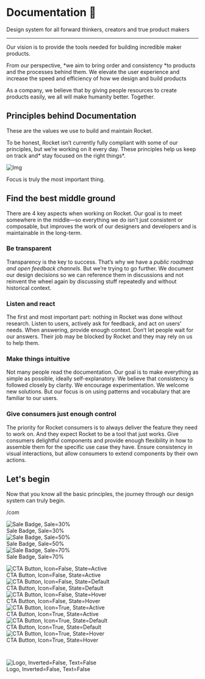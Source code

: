 
# Documentation 🚀

Design system for all forward thinkers, creators and true product makers

---

Our vision is to provide the tools needed for building incredible maker products.

From our perspective, *we aim to bring order and consistency *to products and the processes behind them. We elevate the user experience and increase the speed and efficiency of how we design and build products

As a company, we believe that by giving people resources to create products easily, we all will make humanity better. Together.

## Principles behind Documentation

These are the values we use to build and maintain Rocket.

To be honest, Rocket isn’t currently fully compliant with some of our principles, but we’re working on it every day. These principles help us keep on track and* stay focused on the right things*.

![Img](https://studio-assets.supernova.io/design-systems/14533/9289758a-6300-472a-bbc6-a57098081abf.jpeg?Expires=1990828800&Policy=eyJTdGF0ZW1lbnQiOlt7IlJlc291cmNlIjoiaHR0cHM6Ly9zdHVkaW8tYXNzZXRzLnN1cGVybm92YS5pby9kZXNpZ24tc3lzdGVtcy8xNDUzMy85Mjg5NzU4YS02MzAwLTQ3MmEtYmJjNi1hNTcwOTgwODFhYmYuanBlZyIsIkNvbmRpdGlvbiI6eyJEYXRlTGVzc1RoYW4iOnsiQVdTOkVwb2NoVGltZSI6MTk5MDgyODgwMH19fV19&Signature=E9DL6D-ZtS~4qaH18y5tnHC4gtpQUzZb85NmDFMuezn~MaWHPSumzBv6tXkxGqSgGyKh~9FaYnbfHkcJhU~4F~jdbuY70gbRxUpvnBtyCpz8o0mci-d2A9WoIZ3RGl11izD3c2WMfUaKhSaFlUw8cTGP-9vrqeUi58O2P4zYT9eAeyvOIFzQXgIgljhxiB9mIVU5a4j1vDL8ntJpagEZukKRskOgMrrB4LNQ-nRsvXFF7W5C5EkdoZPZf4jFxcQu2Yj6M9-bqNBXubYMsYYhEXqvqUOAnYVaE59E5PSSe43HKv2gp1ajSJ3ttHtTtCITO8Vyfh1FoTl03Z18ki8iZg__&Key-Pair-Id=APKAJGK34LCCAUR7N6LA)

Focus is truly the most important thing.

## Find the best middle ground

There are 4 key aspects when working on Rocket. Our goal is to meet somewhere in the middle—so everything we do isn’t just consistent or composable, but improves the work of our designers and developers and is maintainable in the long-term.

### Be transparent

Transparency is the key to success. That’s why we have a *public roadmap and open feedback channels*. But we’re trying to go further. We document our design decisions so we can reference them in discussions and not reinvent the wheel again by discussing stuff repeatedly and without historical context.

### Listen and react

The first and most important part: nothing in Rocket was done without research. Listen to users, actively ask for feedback, and act on users’ needs. When answering, provide enough context. Don’t let people wait for our answers. Their job may be blocked by Rocket and they may rely on us to help them.

### Make things intuitive

Not many people read the documentation. Our goal is to make everything as simple as possible, ideally self-explanatory. We believe that consistency is followed closely by clarity. We encourage experimentation. We welcome new solutions. But our focus is on using patterns and vocabulary that are familiar to our users.

### Give consumers just enough control

The priority for Rocket consumers is to always deliver the feature they need to work on. And they expect Rocket to be a tool that just works. Give consumers delightful components and provide enough flexibility in how to assemble them for the specific use case they have. Ensure consistency in visual interactions, but allow consumers to extend components by their own actions.

## Let's begin

Now that you know all the basic principles, the journey through our design system can truly begin.

/com

  
![Sale Badge, Sale=30%](https://studio-assets.supernova.io/design-systems/14533/c11c592d-b16c-42c1-abdc-c766e7262a86.png?Expires=1990828800&Policy=eyJTdGF0ZW1lbnQiOlt7IlJlc291cmNlIjoiaHR0cHM6Ly9zdHVkaW8tYXNzZXRzLnN1cGVybm92YS5pby9kZXNpZ24tc3lzdGVtcy8xNDUzMy9jMTFjNTkyZC1iMTZjLTQyYzEtYWJkYy1jNzY2ZTcyNjJhODYucG5nIiwiQ29uZGl0aW9uIjp7IkRhdGVMZXNzVGhhbiI6eyJBV1M6RXBvY2hUaW1lIjoxOTkwODI4ODAwfX19XX0_&Signature=jQm0-VlW--bkfIe5-p9JJCim~01TS0SM4CDk5kKCY4R1DiynVyyVrJ8E4vQrHu-f7E2~pCPRq3yD659MiddHnGZjHFldCldl2GE3Yz24fSZ-~Q0UD9yiQ3F8bUSmgzyqMESKjX~zPB9XmkjUUBRQYNT~VnoWpomAI-At-Zm0lix7mOxiyIFpFD5I2m0qOkygaMBOoi6eF6JJA0pxEgT1jiqXcqZEPmKEtePCSW-9JHct5KcaqZxr~brquszcqy9nuwWd3p0GJ9bE4AgEjyVWvTmJk7vBIimfctlOsUDbzfi2WqvlsDQ~6KlaKhvYS94wN30p6Rg3wCWQxGbsDoHZSQ__&Key-Pair-Id=APKAJGK34LCCAUR7N6LA)  
Sale Badge, Sale=30%  
![Sale Badge, Sale=50%](https://studio-assets.supernova.io/design-systems/14533/ae617df4-5895-4ec1-bf56-a3dd57586c46.png?Expires=1990828800&Policy=eyJTdGF0ZW1lbnQiOlt7IlJlc291cmNlIjoiaHR0cHM6Ly9zdHVkaW8tYXNzZXRzLnN1cGVybm92YS5pby9kZXNpZ24tc3lzdGVtcy8xNDUzMy9hZTYxN2RmNC01ODk1LTRlYzEtYmY1Ni1hM2RkNTc1ODZjNDYucG5nIiwiQ29uZGl0aW9uIjp7IkRhdGVMZXNzVGhhbiI6eyJBV1M6RXBvY2hUaW1lIjoxOTkwODI4ODAwfX19XX0_&Signature=NDItzJMv~FHFq4~ZwPw~zMmNxAwJYtUIeq8mK2MUaxFRk4caHO7NLWmlYLUAY55z4cNdNd5nzOl-c~Rabsc8cU7rZJz7tviHO1lUC23bLNjxBXpSE6x7S5BhIOXoJ6540tWPxpjYt2y2o9CF6QMUs9-PIs0zMAyfd5GWGXm-JAkiCD-0Czk6HMJo98mBWj0n2VgXeawLo3nUTQYGLCIcmhxD-tyra4VP7T5CIzCcVDy-oVFrqtd~uCNuQH-mdjtGB8GevC0sl3UUTeRTI4DF9xpg9cCqfRFAkFM0VKTTSMXcCkdF9WE5nA22M8B7HNYY-Yp6GfFc9582QFj2tdNjbA__&Key-Pair-Id=APKAJGK34LCCAUR7N6LA)  
Sale Badge, Sale=50%  
![Sale Badge, Sale=70%](https://studio-assets.supernova.io/design-systems/14533/86b5a1f2-6337-4a24-8ba4-b198bd60421e.png?Expires=1990828800&Policy=eyJTdGF0ZW1lbnQiOlt7IlJlc291cmNlIjoiaHR0cHM6Ly9zdHVkaW8tYXNzZXRzLnN1cGVybm92YS5pby9kZXNpZ24tc3lzdGVtcy8xNDUzMy84NmI1YTFmMi02MzM3LTRhMjQtOGJhNC1iMTk4YmQ2MDQyMWUucG5nIiwiQ29uZGl0aW9uIjp7IkRhdGVMZXNzVGhhbiI6eyJBV1M6RXBvY2hUaW1lIjoxOTkwODI4ODAwfX19XX0_&Signature=FuUzBPvUuZ8sf59GUPq~OsnSQ8KG~pK9JfqMNIo28a6Dnw13~kUQAvNBnMZp4FDas0~RQ9I0z0z56h~TU8GQ9Hdvi2qkTPlHFD7afHh5tX~d8LZlz1N2hTlj~9Xn~sF6XzPPlstN4fIwxlSGsEuQpyACsif1hseBNCIVQtHL1QGC~b4QLbksEnu5bPN~p-FzxcKG27Rz3BYRZj3H9NbSe~rdvg7kp-08eiGuwrsE0bm2MUi80sKIMSH27eheTgt~ewBgqqdb1LP1i~YHyhqQMwq1bH1Wfhsl2MDjZHZwtCBCQUmNOPBDtkzTWr8RI8QmYGkjyBohSEZZJEqtgkBHWw__&Key-Pair-Id=APKAJGK34LCCAUR7N6LA)  
Sale Badge, Sale=70%  


  
![CTA Button, Icon=False, State=Active](https://studio-assets.supernova.io/design-systems/14533/aefee200-451a-4b4d-be15-d48c99e89f93.png?Expires=1990828800&Policy=eyJTdGF0ZW1lbnQiOlt7IlJlc291cmNlIjoiaHR0cHM6Ly9zdHVkaW8tYXNzZXRzLnN1cGVybm92YS5pby9kZXNpZ24tc3lzdGVtcy8xNDUzMy9hZWZlZTIwMC00NTFhLTRiNGQtYmUxNS1kNDhjOTllODlmOTMucG5nIiwiQ29uZGl0aW9uIjp7IkRhdGVMZXNzVGhhbiI6eyJBV1M6RXBvY2hUaW1lIjoxOTkwODI4ODAwfX19XX0_&Signature=gZeGaAWyFEA1zOSIJGik3MYSvm-thY-0xLXK2eAjM3n6SgWzVEj-tMPBss-uz9hhRqBUCZfPobWIsyde2TO-5E~azb6MDYSPGjINo4YStBQc0f3rRUP-VUdWKrdSv2R1l7s9kgiRZRQzup~Ji52iE75WUmTfDcC1VmC5V9ZgHBpsAFxyAmmA8tACZYAjaShZSmkQJ99ts-xlQFCk8h25VmWV5Q7IxF7Vr-0qtJHyqrsTKK1K3zMqY5qoQXxsauUPGZuCfTcnH~WlZP7hlrV6RnQZT3ufMzOaqfMrisY0~0hwtK~QRLKsIN6v-PFBHfI47ekYM7NUsB2ITBjHChBZWA__&Key-Pair-Id=APKAJGK34LCCAUR7N6LA)  
CTA Button, Icon=False, State=Active  
![CTA Button, Icon=False, State=Default](https://studio-assets.supernova.io/design-systems/14533/edafecc0-d9d5-4e96-a6dc-b0f3ff45ec10.png?Expires=1990828800&Policy=eyJTdGF0ZW1lbnQiOlt7IlJlc291cmNlIjoiaHR0cHM6Ly9zdHVkaW8tYXNzZXRzLnN1cGVybm92YS5pby9kZXNpZ24tc3lzdGVtcy8xNDUzMy9lZGFmZWNjMC1kOWQ1LTRlOTYtYTZkYy1iMGYzZmY0NWVjMTAucG5nIiwiQ29uZGl0aW9uIjp7IkRhdGVMZXNzVGhhbiI6eyJBV1M6RXBvY2hUaW1lIjoxOTkwODI4ODAwfX19XX0_&Signature=G60PON64Ebt3iwiXGsQveKCMh6~Fb1-zk7Z0XatSOoajl33Bb6QEf~A5y8bS5pnIruUsjZpoQ~PFUkwoT2DUKl-6Acf9vfYL-DqX08XtEwr-B0tsz5fJS1s2Z5FxMTCrS1XTEeu9NfsewwmyM300jwLusrbDB1NoqQQAuq6UKdm3fiGsgAK6-LwaE0NGL5A5xJKIZAXNCtiK2WVSaY7r8wU2ptyOdkWvSraROGY77WxUFEUoJvqEVciZHxGb3IuhgVnhM5zYCzIyBZsk-PDyikpNghXqxZJLvKlkaOsjdv5VAjOZtM4iClgJnyYzFd4ZALjkJOvs6DbG1Kb3tQbuYA__&Key-Pair-Id=APKAJGK34LCCAUR7N6LA)  
CTA Button, Icon=False, State=Default  
![CTA Button, Icon=False, State=Hover](https://studio-assets.supernova.io/design-systems/14533/dd6cf1e3-a6cc-4717-87ea-aa6e8c628ea4.png?Expires=1990828800&Policy=eyJTdGF0ZW1lbnQiOlt7IlJlc291cmNlIjoiaHR0cHM6Ly9zdHVkaW8tYXNzZXRzLnN1cGVybm92YS5pby9kZXNpZ24tc3lzdGVtcy8xNDUzMy9kZDZjZjFlMy1hNmNjLTQ3MTctODdlYS1hYTZlOGM2MjhlYTQucG5nIiwiQ29uZGl0aW9uIjp7IkRhdGVMZXNzVGhhbiI6eyJBV1M6RXBvY2hUaW1lIjoxOTkwODI4ODAwfX19XX0_&Signature=Y70N5m0676hv9Xw3RtXSEyLZPWOHRUsENWpB0sdoV3nIk0nShUi0kXJJIKqVbsq0w4ZrMh0bWhoBzZwSnMODbeDZv69l53k4VSxFExgNbq2-4gdHsdAZXnxH3fYmZ41VACMmuyK7K0X8lIa~LEyP8wD9Y31m2FptHcIRrCwFkxYCZfg8pxczDbFpb-zWDtZURje2cehEjBhoG3YVjWY32oHtqPFi79MQjqaBoLM62M2XFtLKbx-~rVtwRs4uMtz5wyJwFsVfjDAuv2CY3GzMDkUjMVbyl8M3RmoQ7B-7VNoBmOd4Bpp2FcuD8doE4hO8MJBGZsRFoJNnqtR-TdhQyA__&Key-Pair-Id=APKAJGK34LCCAUR7N6LA)  
CTA Button, Icon=False, State=Hover  
![CTA Button, Icon=True, State=Active](https://studio-assets.supernova.io/design-systems/14533/0b4d8c65-a6a3-4377-8f6b-0ccc94bc81cd.png?Expires=1990828800&Policy=eyJTdGF0ZW1lbnQiOlt7IlJlc291cmNlIjoiaHR0cHM6Ly9zdHVkaW8tYXNzZXRzLnN1cGVybm92YS5pby9kZXNpZ24tc3lzdGVtcy8xNDUzMy8wYjRkOGM2NS1hNmEzLTQzNzctOGY2Yi0wY2NjOTRiYzgxY2QucG5nIiwiQ29uZGl0aW9uIjp7IkRhdGVMZXNzVGhhbiI6eyJBV1M6RXBvY2hUaW1lIjoxOTkwODI4ODAwfX19XX0_&Signature=hx3K2fNa~UyuaP2wH5BXiro~CNVWA8VA80k1Oqbk0dYhW1rAdAiPSmB~jSxZIV8lybFQ~3ZVpf5r3QyZ80xMb4g9NhlqFNghEev29bRekLg7zdxAS~YftbpR2az8FlKuOtDCzfBarKV7ka8wkPZnvsi8jeOpwzXKbnh6cM4zCIkSPI-lkuR0UqDneBQo2IuFVVTuX0NfKizn~-EdkPQ1t3zh3agsqLjc6rCfDD2qn7DknSmR6YsewxBiArlIHpO-rdmcHR9-MXXlLA9i4iS6How5L06-ltFFnsv68xGf-zqxFI~RCAycnlz6IpYUhO5DU0-2GAbsEEMG5zLtqzpzyw__&Key-Pair-Id=APKAJGK34LCCAUR7N6LA)  
CTA Button, Icon=True, State=Active  
![CTA Button, Icon=True, State=Default](https://studio-assets.supernova.io/design-systems/14533/ae933083-ed7e-4766-9983-d3b9c6f581e4.png?Expires=1990828800&Policy=eyJTdGF0ZW1lbnQiOlt7IlJlc291cmNlIjoiaHR0cHM6Ly9zdHVkaW8tYXNzZXRzLnN1cGVybm92YS5pby9kZXNpZ24tc3lzdGVtcy8xNDUzMy9hZTkzMzA4My1lZDdlLTQ3NjYtOTk4My1kM2I5YzZmNTgxZTQucG5nIiwiQ29uZGl0aW9uIjp7IkRhdGVMZXNzVGhhbiI6eyJBV1M6RXBvY2hUaW1lIjoxOTkwODI4ODAwfX19XX0_&Signature=mS646yATKc0ZSVpqD~Mld-AY07rArbfMZFMxkcvZRd2a3-rk6AdIKE2Z0s2LuiinSrogzP1J5o9er-fefkxFI8jri5rr0Uqd2Pi3o1lUhVa-8ePm3qKBJzPuD3t5DsB2CXS7ILaRCxL38hB2nv7ySeNzwpVkSPG4HtyY0r9BQPvHP~PONkQsUN9NGIjfbIbeB8PXogixxrNxqVu~D7gdqW~NXLR~wsNu4Y0P45FkmId5jxVKxmb9MnC--RuVblNEByJyuOwkJR5fXkdoXZP8mybhwtur3FyCGqo4s1CSkAuF42fTE2Jpvo7oct2YYN~aY00O7hPK--IXCbMyd5fjlA__&Key-Pair-Id=APKAJGK34LCCAUR7N6LA)  
CTA Button, Icon=True, State=Default  
![CTA Button, Icon=True, State=Hover](https://studio-assets.supernova.io/design-systems/14533/455df1c0-94ca-41c3-95a0-8e20ee086f9b.png?Expires=1990828800&Policy=eyJTdGF0ZW1lbnQiOlt7IlJlc291cmNlIjoiaHR0cHM6Ly9zdHVkaW8tYXNzZXRzLnN1cGVybm92YS5pby9kZXNpZ24tc3lzdGVtcy8xNDUzMy80NTVkZjFjMC05NGNhLTQxYzMtOTVhMC04ZTIwZWUwODZmOWIucG5nIiwiQ29uZGl0aW9uIjp7IkRhdGVMZXNzVGhhbiI6eyJBV1M6RXBvY2hUaW1lIjoxOTkwODI4ODAwfX19XX0_&Signature=c5olxhHy5qNDiBQRCaBav2ed-6JLKx1QbeqtmPbFfHHCHCGEhYsV39ZPCxbsmFjW9CL3zd3dsAFnI59BBuu587feOVVbQ~BWzWUsbI7pZZ7dGciyVA9DeE8xEAUigxa93hGqeMMJLLnc9Fnv6vE3NRRjoRr87mKIZaQMTp7~F~oG6RL6YcYUvD7CrcGkILkPPmbVTdrZtr0Qxfzd-1vN85x-jBpBeXjkt02aG9pof5mBhqgJSY1LELaZCNQDssyIOKJjqfYYPV65VIpUR0-YMgjaxt2lxbmsmVxeGTkrbj71FyMt1SlkGzpAApS5hUFcgja5zWnsMIOwQRy3DqL5hg__&Key-Pair-Id=APKAJGK34LCCAUR7N6LA)  
CTA Button, Icon=True, State=Hover  


```javascript  
  
```

  
![Logo, Inverted=False, Text=False](https://studio-assets.supernova.io/design-systems/14533/1fa6c9c9-f081-41f3-9449-70316a7f994e.png?Expires=1990828800&Policy=eyJTdGF0ZW1lbnQiOlt7IlJlc291cmNlIjoiaHR0cHM6Ly9zdHVkaW8tYXNzZXRzLnN1cGVybm92YS5pby9kZXNpZ24tc3lzdGVtcy8xNDUzMy8xZmE2YzljOS1mMDgxLTQxZjMtOTQ0OS03MDMxNmE3Zjk5NGUucG5nIiwiQ29uZGl0aW9uIjp7IkRhdGVMZXNzVGhhbiI6eyJBV1M6RXBvY2hUaW1lIjoxOTkwODI4ODAwfX19XX0_&Signature=eXUdXvbF6GWb-geP-kJ3~8IF8rKKK2Q7gzCB2TE7NboOn0MWPoSwQttNI5AnYnljhZpoNJA6Qdwa~Hb6jktQJvAP3YZ5SfarKPzepGm3iuUtrJheYwXp3Z3sEWNnMl22jU2XOG7lwI2F-c95INRr7NAR3uOtQnwua4xjys7M7CRxVGeUUnyUpPLmdCJfwcXj6AoLhrMmzw-150azgotw1KDkfqcIJ-iSb6k-TD2wTvNKSXOkrWEOVPEoIkSKdHsDH5IpvpH93fz0RriLwvUjGYHGriuaWfelLmoGVAdZhn4AC9LZQg47s50ZYRR1JbcUpQeQvD-XDBFfJXOFyb~54Q__&Key-Pair-Id=APKAJGK34LCCAUR7N6LA)  
Logo, Inverted=False, Text=False  


  
  
